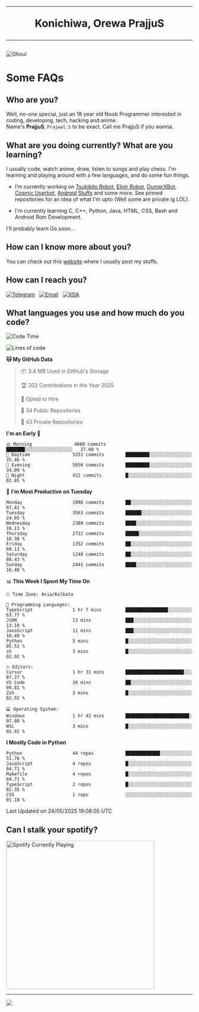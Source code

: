 <h1 align="center"><hr>Konichiwa, Orewa PrajjuS<hr></h1>


<img src="https://telegra.ph/file/6041d22c64479ee5ff802.jpg" alt="Ghoul"/>


<h1>Some FAQs</h1>


<h2>Who are you?</h2>

Well, no-one special, just an 18 year old Noob Programmer interested in coding, developing, tech, hacking and anime.
<br>
Name's <b>PrajjuS</b>, <code>Prajwal.S</code> to be exact. Call me PrajjuS if you wanna.


<h2>What are you doing currently? What are you learning?</h2>

I usually code, watch anime, draw, listen to songs and play chess. I'm learning and playing around with a few languages, and do some fun things.

- I’m currently working on <a href="Https://t.me/PrajjuSAssistantBot">Tsukibito Robot</a>, <a href="https://t.me/projectelixir_bot">Elixir Robot</a>, <a href="https://t.me/DumprXBot">DumprXBot</a>, <a href="https://github.com/SkyLab-Devs/CosmicUserbot">Cosmic Userbot</a>, <a href="https://github.com/Noob-OS">Android</a> <a href="https://github.com/PrajjuS/device_xiaomi_vince">Stuffs</a> and some more. See pinned repositories for an idea of what I'm upto (Well some are private ig LOL).

- I'm currently learning C, C++, Python, Java, HTML, CSS, Bash and Android Rom Development.

I'll probably learn Go soon...


<h2>How can I know more about you?</h2>

You can check out this <a href="https://prajjus.website">website</a> where I usually post my stuffs.


<h2>How can I reach you?</h2>

<a href="https://t.me/PrajjuS"><img src="https://img.shields.io/badge/PrajjuS-2CA5E0?style=flat-square&logo=telegram&logoColor=white" alt="Telegram"/></a>&nbsp;&nbsp;&nbsp;<a href="theprajjus@gmail.com"><img src="https://img.shields.io/badge/theprajjus@gmail.com-D14836?style=flat-square&logo=gmail&logoColor=white" alt="Email"/></a>&nbsp;&nbsp;&nbsp;<a href="https://forum.xda-developers.com/m/prajjus.10388799/"><img src="https://img.shields.io/badge/PrajjuS-F59714?style=flat-square&logo=xda-developers&logoColor=white" alt="XDA"/></a>


<h2>What languages you use and how much do you code?</h2>

<!--START_SECTION:waka-->
![Code Time](http://img.shields.io/badge/Code%20Time-965%20hrs%208%20mins-blue)

![Lines of code](https://img.shields.io/badge/From%20Hello%20World%20I%27ve%20Written-1.5%20million%20lines%20of%20code-blue)

**🐱 My GitHub Data** 

> 📦 3.4 MB Used in GitHub's Storage 
 > 
> 🏆 202 Contributions in the Year 2025
 > 
> 💼 Opted to Hire
 > 
> 📜 34 Public Repositories 
 > 
> 🔑 43 Private Repositories 
 > 
**I'm an Early 🐤** 

```text
🌞 Morning                4088 commits        ███████░░░░░░░░░░░░░░░░░░   27.60 % 
🌆 Daytime                5253 commits        █████████░░░░░░░░░░░░░░░░   35.46 % 
🌃 Evening                5050 commits        █████████░░░░░░░░░░░░░░░░   34.09 % 
🌙 Night                  422 commits         █░░░░░░░░░░░░░░░░░░░░░░░░   02.85 % 
```
📅 **I'm Most Productive on Tuesday** 

```text
Monday                   1098 commits        ██░░░░░░░░░░░░░░░░░░░░░░░   07.41 % 
Tuesday                  3563 commits        ██████░░░░░░░░░░░░░░░░░░░   24.05 % 
Wednesday                2389 commits        ████░░░░░░░░░░░░░░░░░░░░░   16.13 % 
Thursday                 2722 commits        █████░░░░░░░░░░░░░░░░░░░░   18.38 % 
Friday                   1352 commits        ██░░░░░░░░░░░░░░░░░░░░░░░   09.13 % 
Saturday                 1248 commits        ██░░░░░░░░░░░░░░░░░░░░░░░   08.43 % 
Sunday                   2441 commits        ████░░░░░░░░░░░░░░░░░░░░░   16.48 % 
```


📊 **This Week I Spent My Time On** 

```text
🕑︎ Time Zone: Asia/Kolkata

💬 Programming Languages: 
TypeScript               1 hr 7 mins         ████████████████░░░░░░░░░   63.77 % 
JSON                     13 mins             ███░░░░░░░░░░░░░░░░░░░░░░   13.10 % 
JavaScript               11 mins             ███░░░░░░░░░░░░░░░░░░░░░░   10.49 % 
Python                   5 mins              █░░░░░░░░░░░░░░░░░░░░░░░░   05.52 % 
sh                       3 mins              █░░░░░░░░░░░░░░░░░░░░░░░░   02.92 % 

🔥 Editors: 
Cursor                   1 hr 31 mins        ██████████████████████░░░   87.27 % 
VS Code                  10 mins             ██░░░░░░░░░░░░░░░░░░░░░░░   09.81 % 
Zsh                      3 mins              █░░░░░░░░░░░░░░░░░░░░░░░░   02.92 % 

💻 Operating System: 
Windows                  1 hr 42 mins        ████████████████████████░   97.08 % 
WSL                      3 mins              █░░░░░░░░░░░░░░░░░░░░░░░░   02.92 % 
```

**I Mostly Code in Python** 

```text
Python                   44 repos            █████████████░░░░░░░░░░░░   51.76 % 
JavaScript               4 repos             █░░░░░░░░░░░░░░░░░░░░░░░░   04.71 % 
Makefile                 4 repos             █░░░░░░░░░░░░░░░░░░░░░░░░   04.71 % 
TypeScript               2 repos             █░░░░░░░░░░░░░░░░░░░░░░░░   02.35 % 
CSS                      1 repo              ░░░░░░░░░░░░░░░░░░░░░░░░░   01.18 % 
```




 Last Updated on 24/05/2025 19:08:05 UTC
<!--END_SECTION:waka-->


<h2>Can I stalk your spotify?</h2>

<a href="https://open.spotify.com/user/cotgk31v4nhw20gs5adb29jq5"><img src="https://spotify-readme-prajjus.vercel.app/api?theme=dark&rainbow=true" alt="Spotify Currently Playing" width="400px"/></a>


<hr>


<img src="https://komarev.com/ghpvc/?username=prajjus&label=Profile%20Views&color=000000&style=flat">
